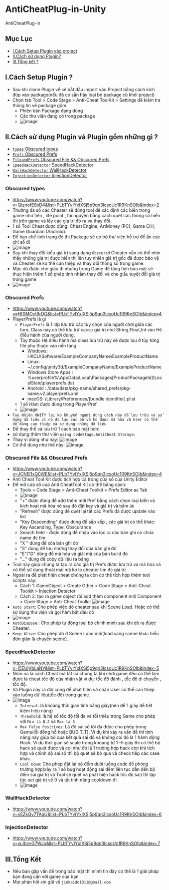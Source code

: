 # AntiCheatPlug-in-Unity
AntiCheatPlug-in


## Mục Lục
- [I.Cách Setup Plugin vào project](#What)
- [II.Cách sử dụng Plugin?](#How)
- [III.Tổng kết  ?](#When)
<a name="What"></a>
## I.Cách Setup Plugin ?
+ Sau khi clone Plugin về sẽ bắt đầu import vào Project bằng cách kích đúp vào package(nếu đã có sẵn hãy loại bỏ package cũ khỏi project)
+ Chọn tab Tool > Code Stage > Anti-Cheat ToolKit > Settings để kiểm tra thông tin về package gồm 
  + Phiên bản Package đang dùng 
  + Các thư viện đang có trong package
  + ![image](https://user-images.githubusercontent.com/47918431/169299750-08d15a75-3760-4ef7-a0cb-2371270f780d.png)
<a name="How"></a>
## II.Cách sử dụng Plugin và Plugin gồm những gì ?
- [`types` Obscured types](#Obscuredtypes)
- [`Prefs` Obscured Prefs ](#ObscuredPrefs)
- [`FileandPrefs` Obscured File &&  Obscured Prefs ](#ObscuredFile)
- [`SpeedHackDetector` SpeedHackDetector](#SpeedHack)
- [`WallHackDetector` WallHackDetector ](#WallHackDetector)
- [`InjectionDetector` InjectionDetector](#InjectionDetector)
<a name="Obscuredtypes"></a>
### Obscured types
+ https://www.youtube.com/watch?v=QiznofE8xD4&list=PLbTYvIYxIXSj5p9qn3lcsoUc1R9KnSOIb&index=2
+ Thường đa số các Cheater sẽ dùng tool để xác định các biến trong game như tiền , life point , tài nguyên bằng cách quét các thông số hiển thị trên game và lấy các giá trị đó ra và thay đổi.
+ 1 số Tool Cheat được dùng: Cheat Engine, ArtMoney (PC), Game CIH, Game Guardian (Android).
+ Để hạn chế tình trạng đó thì Package sẽ có bộ thư viện hỗ trợ để ẩn các chỉ số đi 
+ ![image](https://user-images.githubusercontent.com/47918431/169303770-640c80e2-67fc-46be-a7a0-522a039621f1.png)
+ Sau khi thay đổi kiểu giá trị sang dạng `Obscured` Cheater vẫn có thể nhìn thấy những giá trị được hiển thị lên tuy nhiên giá trị gốc đã được bảo vệ và Cheater sẽ ko thể can thiệp và thay đổi thông số trong game.
+ Mặc dù được che giấu đi nhưng trong Game để tăng tính bảo mật sẽ thực hiện thêm 1 số phép tính nhằm thay đổi và che giấu tuyệt đối giá trị trong game
+ ![image](https://user-images.githubusercontent.com/47918431/169311314-b7cd45a2-d69b-4284-808d-8b6c88181e0b.png)

<a name="ObscuredPrefs"></a>
### Obscured Prefs
+ https://www.youtube.com/watch?v=Hf0MOct9rDQ&list=PLbTYvIYxIXSj5p9qn3lcsoUc1R9KnSOIb&index=4
+ PlayerPrefs là gì
  + `PlayerPrefs` là 1 lớp lưu trữ các tùy chọn của người chơi giữa các turn, Class này có thể lưu trữ cacsc giá trị như String,Float,Int vào Hệ điều hành của người dùng.
  + Tùy thuộc Hệ điều hành mà class lưu trữ này sẽ được lưu ở tùy từng file phụ thuộc vào nền tảng
    + Windows: HKCU\Software\ExampleCompanyName\ExampleProductName 
    + Linux: ~/.config/unity3d/ExampleCompanyName/ExampleProductName
    + Windows Store Apps : %userprofile%\AppData\Local\Packages\[ProductPackageId]\LocalState\playerprefs.dat
    + Android :  /data/data/pkg-name/shared_prefs/pkg-name.v2.playerprefs.xml
    + macOS: /Library/Preferences/[bundle identifier].plist
  + 1 số Hàm được dùng trong PlayerPref
  + ![image](https://user-images.githubusercontent.com/47918431/169842335-4229b47d-0991-40bf-a291-2deffb446746.png)
 + `Tuy Nhiên UNITY lại ko khuyến người dùng cách này để lưu trữu và sử dụng dữ liệu vì nó đc lưu cục bộ và ko được mã hóa và User có thể dễ dàng can thiệp và sử dụng những dữ liệu`
 + Để thay thế và lưu trữ 1 cách bảo mật hơn:
  + sử dụng thêm thư viện `using CodeStage.AntiCheat.Storage;`
  + Thay vì dùng như này:
    ![image](https://user-images.githubusercontent.com/47918431/170180888-a28cee0c-71fb-46ca-a3b1-38a8c9e65815.png)
  + Có thể dùng như thế này:
    ![image](https://user-images.githubusercontent.com/47918431/170182337-4d96777f-5109-4830-a5d9-c62fc7858e5c.png)
<a name="ObscuredFile"></a>
### Obscured File &&  Obscured Prefs
+ https://www.youtube.com/watch?v=JCNEl1xQ0WE&list=PLbTYvIYxIXSj5p9qn3lcsoUc1R9KnSOIb&index=4
+ Anti Cheat Tool Kit được tích hợp cả trong cửa sổ của Unity Editor
+ Để mở cửa sổ của Anti CheatTool Kit có thể bằng cách:
  + Tools > Code Stage > Anti-Cheat Toolkit > Prefs Editor as Tab
  + ![image](https://user-images.githubusercontent.com/47918431/170267352-5123467e-25bb-4ebe-9a0e-bec6760e9f7c.png)
  + "+" được đùng để add thêm mới Pref bằng cách chọn loại biến và kích hoạt mã hóa nó sau đó đặt key và giá trị và bấm `OK`
  + "Refresh" được dùng để quét lại tất các Prefs đã được update vào list
  + "Key Descending" được dùng để sắp xếp , các giá trị có thể khác: Key Ascending, Type, Obscurance
  + Search field - được dùng để nhập vào lọc ra các bản ghi có chứa name đc tìm
  + "X " dùng để xóa bản ghi đó
  + "S" dùng để lưu những thay đổi của bản ghi đó
  + "E"/"D" dùng để mã hóa và giải mã của bản build đó
  + "..." dùng để copy dữ liệu ra bảng
+ Tool này giúp chúng ta tạo ra các giá trị Prefs được lưu trữ và mã hóa và có thể sử dụng thoải mái mà ko lo cheater tìm đc giá trị
+ Ngoài ra để phát hiện cheat chúng ta còn có thể tích hợp thêm tool scripts này:
  + Cách 1: GameObject > Create Other > Code Stage > Anti-Cheat Toolkit > Injection Detector
  + Cách 2: tạo ra game object rồi add thêm component mới Component > Code Stage > Anti-Cheat Toolkit
  ![image](https://user-images.githubusercontent.com/47918431/170865789-0e94db28-9c6d-4562-bc10-d46a11baae7f.png)
+ `Auto Start`: Cho phép việc dò cheater sau khi Scene Load. Hoặc có thể sử dụng thư viện và gọi hàm bắt đầu dò
+ ![image](https://user-images.githubusercontent.com/47918431/170866028-1a3243e7-e1e3-432e-b665-bfe0cb82d9cc.png)
+ `AutoDispose` : Cho phép tự động loại bỏ chính mình sau khi dò ra được Cheater.
+ `Keep Alive`: Cho phép dò ở Scene Load mới(load sang scene khác hiểu đơn giản là chuyển scene).
<a name="SpeedHack"></a>
### SpeedHackDetector
+ https://www.youtube.com/watch?v=I5EUjVbLaNY&list=PLbTYvIYxIXSj5p9qn3lcsoUc1R9KnSOIb&index=5
+ Nôm na là cách Cheat mà tất cả chúng ta khi chơi game đều có thể làm được là cheat tốc độ của nhân vật ví dụ: tốc độ đánh , tốc độ di chuyển , tốc độ.
+ Và Plugin này ra đời cũng để phát hiện và chặn User có thể can thiệp vào luồng dữ liệu(tốc độ) trong game.
+ ![image](https://user-images.githubusercontent.com/47918431/171194223-c48bf7d6-de2c-4122-ac4a-605586449a7b.png)
  + `Interval`: là khoảng thời gian tính bằng giây(nên để 1 giây để tiết kiệm hiệu năng)
  + `Threshold`: là hệ số tốc độ tối đa và tối thiểu trong Game cho phép với `Min là 0.2` và `Max là 5`
  + `Max False Positives`: Là độ sai số tối đa được cho phép trong Game(lỗi đồng hồ hoặc BUG T_T). Ví dụ khi xảy ra vấn đề thì tính năng này giúp bỏ qua kết quả sai đó và không coi đó là 1 hành động Hack. Ví dụ thời gian sẽ scale trong khoảng từ 1 -5 giây thì có thể bộ hack sẽ quét được và coi như đó là 1 trường hợp hack còn khi tích hợp và chỉnh độ sai số thì bộ quét sẽ bỏ qua và check tiếp các case khác.
  + `Cool Down`: Cho phép đặt lại bộ đếm dưới luồng code để phòng trường hợp(xảy ra 1 số bug hoạt động sai đếm liên tục dẫn đến bộ đếm sai giá trị và Tool sẽ quét và phát hiện hack tốc độ sai) thì lập tức set giá trị về 0 và tắt tính năng cooldown đi
  + ![image](https://user-images.githubusercontent.com/47918431/171207010-e3a302c0-bf50-4c82-a13f-eac6d1683ddc.png)

<a name="WallHackDetector"></a>
### WallHackDetector
+ https://www.youtube.com/watch?v=xSZkQv7TAgU&list=PLbTYvIYxIXSj5p9qn3lcsoUc1R9KnSOIb&index=6
<a name="InjectionDetector"></a>
### InjectionDetector
+ https://www.youtube.com/watch?v=xrJbzvG7WJo&list=PLbTYvIYxIXSj5p9qn3lcsoUc1R9KnSOIb&index=7

<a name="When"></a>
## III.Tổng Kết
+ Nếu bạn gặp vấn đề trong bảo mật thì mình tin đây có thể là 1 giải pháp bạn đang cần với game của bạn
+ Mọi phản hồi xin gửi về `jinkaido1011@gmail.com`
